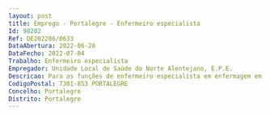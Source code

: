 ```yaml
--- 
layout: post
title: Emprego - Portalegre - Enfermeiro especialista
Id: 98282
Ref: OE202206/0633
DataAbertura: 2022-06-20
DataFecho: 2022-07-04
Trabalho: Enfermeiro especialista
Empregador: Unidade Local de Saúde do Norte Alentejano, E.P.E.
Descricao: Para as funções de enfermeiro especialista em enfermagem em saúde mental e psiquiátrica, para exercer funções na ULSNA, EPE
CodigoPostal: 7301-853 PORTALEGRE
Concelho: Portalegre
Distrito: Portalegre
--- 
```


